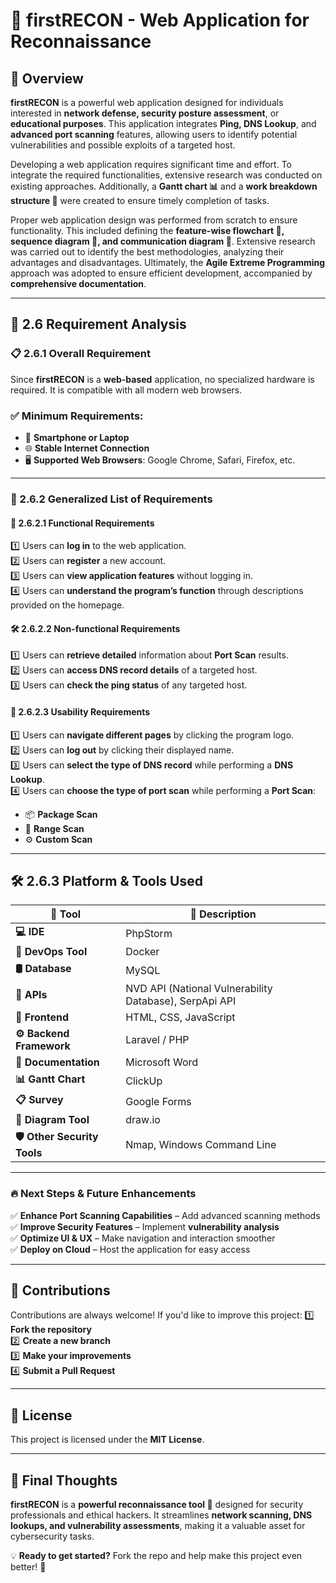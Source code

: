 # 🔎 firstRECON - Web Application for Reconnaissance  

## 🚀 Overview  
**firstRECON** is a powerful web application designed for individuals interested in **network defense, security posture assessment**, or **educational purposes**. This application integrates **Ping, DNS Lookup**, and **advanced port scanning** features, allowing users to identify potential vulnerabilities and possible exploits of a targeted host.

Developing a web application requires significant time and effort. To integrate the required functionalities, extensive research was conducted on existing approaches. Additionally, a **Gantt chart 📊** and a **work breakdown structure 📑** were created to ensure timely completion of tasks.

Proper web application design was performed from scratch to ensure functionality. This included defining the **feature-wise flowchart 📌, sequence diagram 🔄, and communication diagram 🔗**. Extensive research was carried out to identify the best methodologies, analyzing their advantages and disadvantages. Ultimately, the **Agile Extreme Programming** approach was adopted to ensure efficient development, accompanied by **comprehensive documentation**.

---

## 📌 2.6 Requirement Analysis  

### 📋 2.6.1 Overall Requirement  
Since **firstRECON** is a **web-based** application, no specialized hardware is required. It is compatible with all modern web browsers.  
### ✅ Minimum Requirements:
- 📱 **Smartphone or Laptop**  
- 🌐 **Stable Internet Connection**  
- 🖥️ **Supported Web Browsers**: Google Chrome, Safari, Firefox, etc.  

---

### 📌 2.6.2 Generalized List of Requirements  

#### 🔧 2.6.2.1 Functional Requirements  
1️⃣ Users can **log in** to the web application.  
2️⃣ Users can **register** a new account.  
3️⃣ Users can **view application features** without logging in.  
4️⃣ Users can **understand the program’s function** through descriptions provided on the homepage.  

#### 🛠️ 2.6.2.2 Non-functional Requirements  
1️⃣ Users can **retrieve detailed** information about **Port Scan** results.  
2️⃣ Users can **access DNS record details** of a targeted host.  
3️⃣ Users can **check the ping status** of any targeted host.  

#### 🎨 2.6.2.3 Usability Requirements  
1️⃣ Users can **navigate different pages** by clicking the program logo.  
2️⃣ Users can **log out** by clicking their displayed name.  
3️⃣ Users can **select the type of DNS record** while performing a **DNS Lookup**.  
4️⃣ Users can **choose the type of port scan** while performing a **Port Scan**:  
   - 📦 **Package Scan**  
   - 🎯 **Range Scan**  
   - ⚙ **Custom Scan**  

---

## 🛠️ 2.6.3 Platform & Tools Used  

| 🔧 Tool | 📌 Description |
|---------|--------------|
| **💻 IDE** | PhpStorm |
| **🐳 DevOps Tool** | Docker |
| **🛢️ Database** | MySQL |
| **🔗 APIs** | NVD API (National Vulnerability Database), SerpApi API |
| **🎨 Frontend** | HTML, CSS, JavaScript |
| **⚙️ Backend Framework** | Laravel / PHP |
| **📄 Documentation** | Microsoft Word |
| **📊 Gantt Chart** | ClickUp |
| **📋 Survey** | Google Forms |
| **📐 Diagram Tool** | draw.io |
| **🛡️ Other Security Tools** | Nmap, Windows Command Line |

---

### 🔥 **Next Steps & Future Enhancements**
✅ **Enhance Port Scanning Capabilities** – Add advanced scanning methods  
✅ **Improve Security Features** – Implement **vulnerability analysis**  
✅ **Optimize UI & UX** – Make navigation and interaction smoother  
✅ **Deploy on Cloud** – Host the application for easy access  

---

## 🤝 Contributions  
Contributions are always welcome! If you'd like to improve this project:
1️⃣ **Fork the repository**  
2️⃣ **Create a new branch**  
3️⃣ **Make your improvements**  
4️⃣ **Submit a Pull Request**  

---

## 📜 License  
This project is licensed under the **MIT License**.  

---

## 🚀 Final Thoughts  
**firstRECON** is a **powerful reconnaissance tool 🔎** designed for security professionals and ethical hackers. It streamlines **network scanning, DNS lookups, and vulnerability assessments**, making it a valuable asset for cybersecurity tasks.  

💡 **Ready to get started?** Fork the repo and help make this project even better! 🚀  
